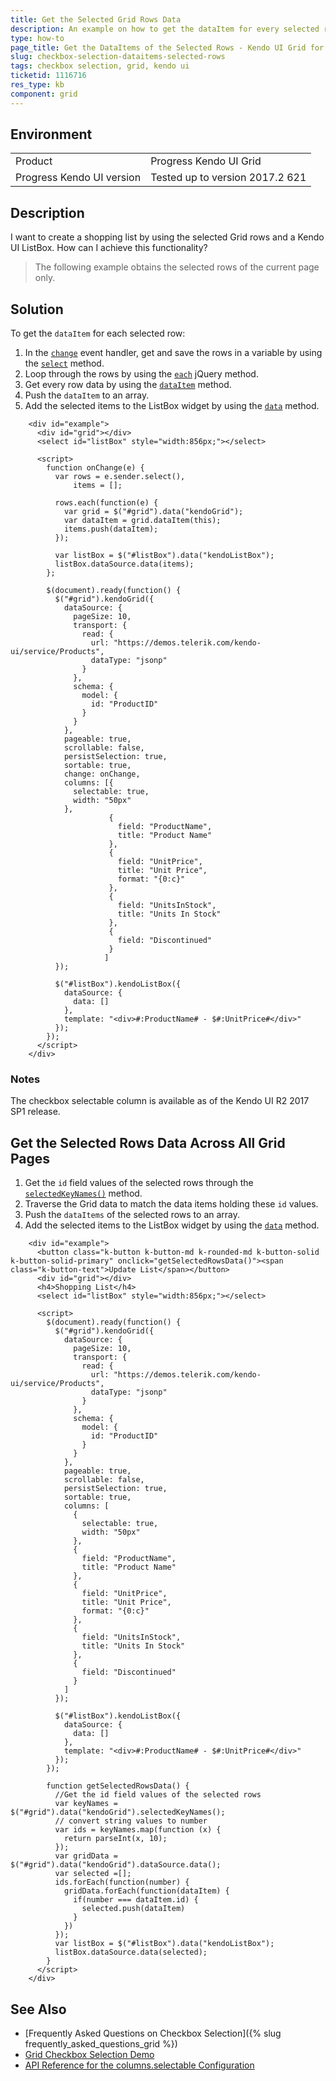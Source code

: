 ```yaml
---
title: Get the Selected Grid Rows Data
description: An example on how to get the dataItem for every selected row by using the change event of the Kendo UI Grid.
type: how-to
page_title: Get the DataItems of the Selected Rows - Kendo UI Grid for jQuery
slug: checkbox-selection-dataitems-selected-rows
tags: checkbox selection, grid, kendo ui
ticketid: 1116716
res_type: kb
component: grid
---
```


## Environment

<table>
 <tr>
  <td>Product</td>
  <td>Progress Kendo UI Grid</td>
 </tr>
 <tr>
  <td>Progress Kendo UI version</td>
  <td>Tested up to version 2017.2 621</td>
 </tr>
</table>

## Description

I want to create a shopping list by using the selected Grid rows and a Kendo UI ListBox. How can I achieve this functionality?

> The following example obtains the selected rows of the current page only.

## Solution

To get the `dataItem` for each selected row:

1. In the [`change`](https://docs.telerik.com/kendo-ui/api/javascript/ui/grid/events/change) event handler, get and save the rows in a variable by using the [`select`](https://docs.telerik.com/kendo-ui/api/javascript/ui/grid/methods/select) method.
1. Loop through the rows by using the [`each`](https://api.jquery.com/each/) jQuery method.
1. Get every row data by using the [`dataItem`](https://docs.telerik.com/kendo-ui/api/javascript/ui/grid/methods/dataitem) method.
1. Push the `dataItem` to an array.
1. Add the selected items to the ListBox widget by using the [`data`](/api/javascript/data/datasource/methods/data) method.

```dojo
    <div id="example">
      <div id="grid"></div>
      <select id="listBox" style="width:856px;"></select>

      <script>
        function onChange(e) {
          var rows = e.sender.select(),
              items = [];

          rows.each(function(e) {
            var grid = $("#grid").data("kendoGrid");
            var dataItem = grid.dataItem(this);
            items.push(dataItem);
          });

          var listBox = $("#listBox").data("kendoListBox");
          listBox.dataSource.data(items);
        };

        $(document).ready(function() {
          $("#grid").kendoGrid({
            dataSource: {
              pageSize: 10,
              transport: {
                read: {
                  url: "https://demos.telerik.com/kendo-ui/service/Products",
                  dataType: "jsonp"
                }
              },
              schema: {
                model: {
                  id: "ProductID"
                }
              }
            },
            pageable: true,
            scrollable: false,
            persistSelection: true,
            sortable: true,
            change: onChange,
            columns: [{
              selectable: true,
              width: "50px"
            },
                      {
                        field: "ProductName",
                        title: "Product Name"
                      },
                      {
                        field: "UnitPrice",
                        title: "Unit Price",
                        format: "{0:c}"
                      },
                      {
                        field: "UnitsInStock",
                        title: "Units In Stock"
                      },
                      {
                        field: "Discontinued"
                      }
                     ]
          });

          $("#listBox").kendoListBox({
            dataSource: {
              data: []
            },
            template: "<div>#:ProductName# - $#:UnitPrice#</div>"
          });
        });
      </script>
    </div>
```

### Notes

The checkbox selectable column is available as of the Kendo UI R2 2017 SP1 release.

## Get the Selected Rows Data Across All Grid Pages

1. Get the `id` field values of the selected rows through the [`selectedKeyNames()`](https://docs.telerik.com/kendo-ui/api/javascript/ui/grid/methods/selectedkeynames) method.
2. Traverse the Grid data to match the data items holding these `id` values.
3. Push the `dataItems` of the selected rows to an array.
4. Add the selected items to the ListBox widget by using the [`data`](/api/javascript/data/datasource/methods/data) method.

```dojo
    <div id="example">
      <button class="k-button k-button-md k-rounded-md k-button-solid k-button-solid-primary" onclick="getSelectedRowsData()"><span class="k-button-text">Update List</span></button>
      <div id="grid"></div>
      <h4>Shopping List</h4>
      <select id="listBox" style="width:856px;"></select>

      <script>
        $(document).ready(function() {
          $("#grid").kendoGrid({
            dataSource: {
              pageSize: 10,
              transport: {
                read: {
                  url: "https://demos.telerik.com/kendo-ui/service/Products",
                  dataType: "jsonp"
                }
              },
              schema: {
                model: {
                  id: "ProductID"
                }
              }
            },
            pageable: true,
            scrollable: false,
            persistSelection: true,
            sortable: true,
            columns: [
              {
                selectable: true,
                width: "50px"
              },
              {
                field: "ProductName",
                title: "Product Name"
              },
              {
                field: "UnitPrice",
                title: "Unit Price",
                format: "{0:c}"
              },
              {
                field: "UnitsInStock",
                title: "Units In Stock"
              },
              {
                field: "Discontinued"
              }
            ]
          });

          $("#listBox").kendoListBox({
            dataSource: {
              data: []
            },
            template: "<div>#:ProductName# - $#:UnitPrice#</div>"
          });
        });

        function getSelectedRowsData() {
          //Get the id field values of the selected rows
          var keyNames = $("#grid").data("kendoGrid").selectedKeyNames();
          // convert string values to number
          var ids = keyNames.map(function (x) { 
            return parseInt(x, 10); 
          });
          var gridData = $("#grid").data("kendoGrid").dataSource.data();
          var selected =[];
          ids.forEach(function(number) {
            gridData.forEach(function(dataItem) {
              if(number === dataItem.id) {
                selected.push(dataItem)
              }
            }) 
          });
          var listBox = $("#listBox").data("kendoListBox");
          listBox.dataSource.data(selected);
        }
      </script>
    </div>
```

## See Also

* [Frequently Asked Questions on Checkbox Selection]({% slug frequently_asked_questions_grid %})
* [Grid Checkbox Selection Demo](https://demos.telerik.com/kendo-ui/grid/checkbox-selection)
* [API Reference for the columns.selectable Configuration](https://docs.telerik.com/kendo-ui/api/javascript/ui/grid/configuration/columns.selectable)
